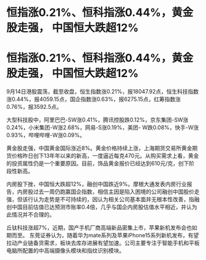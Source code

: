 # 恒指涨0.21%、恒科指涨0.44%，黄金股走强， 中国恒大跌超12%

# 恒指涨0.21%、恒科指涨0.44%，黄金股走强， 中国恒大跌超12%

9月14日港股震荡，截至收盘，恒生指数涨0.21%，报18047.92点，恒生科技指数涨0.44%，报4059.15点，国企指数涨0.63%，报6275.15点，红筹指数涨0.76%，报3592.5点。

大型科技股中，阿里巴巴-SW涨0.41%，腾讯控股跌0.12%，京东集团-SW涨0.24%，小米集团-W涨2.68%，网易-S涨0.19%，美团-
W跌0.08%，快手-W涨0.93%，哔哩哔哩-W涨0.09%。

黄金股走强，中国黄金国际涨近8%。黄金价格持续上涨，上海期货交易所黄金期货价格昨日创下13年年以来的新高，一度逼近每克470元。从购买需求上看，黄金的投资属性仍是一个重要原因。目前，饰品黄金报价已经达到610元/克，创下阶段性新高。

内房股下挫，中国恒大跌超12%，融创中国跌近9%。摩根大通发表内房行业报告，内房股过去一周仍跑赢国企指数，相信主因是陷入困境的公司融创中国股价走强，但该行认为走势是不可持续的，因认为相关公司基本面并无根本性改善，指融创中国目前估值已达预测市账率0.4倍，几乎与国企内房股估值水平相近，并认为此情况并不合理的。

丘钛科技涨超7%，近期，国产手机厂商高端新品密集上市，苹果新机发布会也如期而至。
东莞证券认为，随着华为mate系列及苹果iPhone15系列新机发布，有望拉动产业链备货需求，板块去库存进展有望加速。公司主要专注于智能手机和平板电脑所配置的中高端摄像头模块和指纹识别模块。

